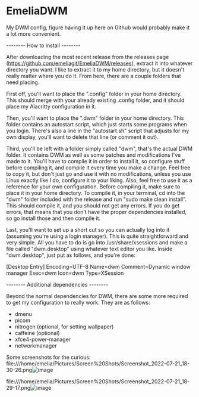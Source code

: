 # EmeliaDWM
My DWM config, figure having it up here on Github would probably make it a lot more convenient.

-------- How to install --------

After downloading the most recent release from the releases page (https://github.com/emeliagit/EmeliaDWM/releases), extract it into whatever directory you want. I like to extract it to my home directory, but it doesn't really matter where you do it. From here, there are a couple folders that need placing. 

First off, you'll want to place the ".config" folder in your home directory. This should merge with your already existing .config folder, and it should place my Alacritty configuration in it. 

Then, you'll want to place the ".dwm" folder in your home directory. This folder contains an autostart script, which just starts some programs when you login. There's also a line in the "autostart.sh" script that adjusts for my own display, you'll want to delete that line (or comment it out).

Third, you'll be left with a folder simply called "dwm", that's the actual DWM folder. It contains DWM as well as some patches and modifications I've made to it. You'll have to compile it in order to install it, so configure stuff before compiling it, and compile it every time you make a change. Feel free to copy it, but don't just go and use it with no modifications, unless you use Linux exactly like I do, configure it to your liking. Also, feel free to use it as a reference for your own configuration.
 Before compiling it, make sure to place it in your home directory. To compile it, in your terminal, cd into the "dwm" folder included with the release and run "sudo make clean install". This should compile it, and you should not get any errors. If you do get errors, that means that you don't have the proper dependencies installed, so go install those and then compile it.

Last, you'll want to set up a short cut so you can actually log into it (assuming you're using a login manager). This is quite straightforward and very simple. All you have to do is go into /usr/share/xsessions and make a file called "dwm.desktop" using whatever text editor you like. Inside "dwm.desktop", just put as follows, and you're done:

[Desktop Entry]
Encoding=UTF-8
Name=dwm
Comment=Dynamic window manager
Exec=dwm
Icon=dwm
Type=XSession

-------- Additional dependencies --------

Beyond the normal dependencies for DWM, there are some more required to get my configuration to really work. They are as follows:
- dmenu
- picom
- nitrogen (optional, for setting wallpaper)
- caffeine (optional)
- xfce4-power-manager
- networkmanager

Some screenshots for the curious: 
file:///home/emelia/Pictures/Screen%20Shots/Screenshot_2022-07-21_18-30-26.png![image](https://user-images.githubusercontent.com/66752943/180325986-0929fed5-b623-4d2a-a9fe-7361431f267a.png)

file:///home/emelia/Pictures/Screen%20Shots/Screenshot_2022-07-21_18-29-17.png![image](https://user-images.githubusercontent.com/66752943/180326030-2bdea24c-61c0-4153-a38e-ce1ecbb88174.png)
